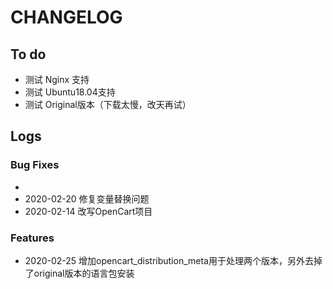 # CHANGELOG

## To do

* 测试 Nginx 支持
* 测试 Ubuntu18.04支持
* 测试 Original版本（下载太慢，改天再试）

## Logs

### Bug Fixes
* 
* 2020-02-20  修复变量替换问题
* 2020-02-14  改写OpenCart项目

### Features

* 2020-02-25  增加opencart_distribution_meta用于处理两个版本，另外去掉了original版本的语言包安装
